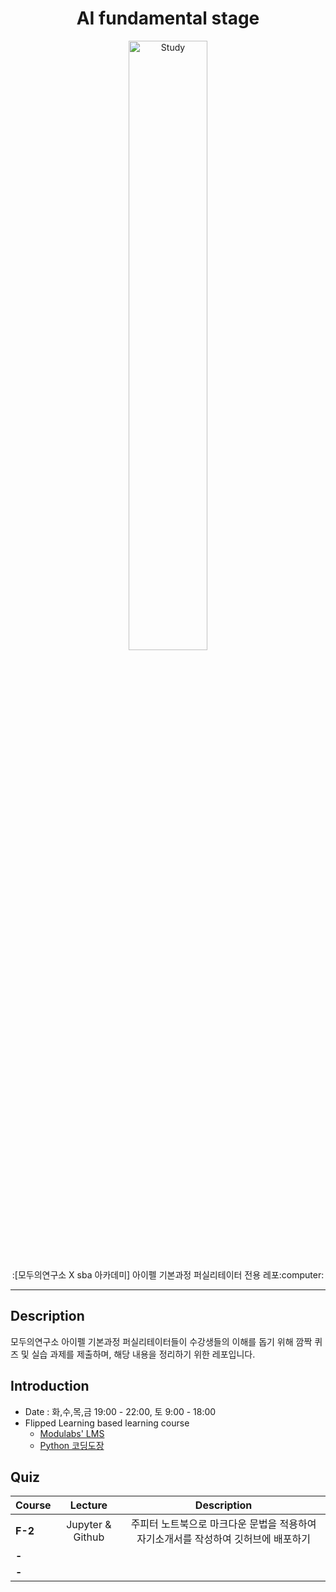 <h1 align="center">AI fundamental stage</h1>
<p align="center">
    <img alt="Study" src="https://user-images.githubusercontent.com/53554014/92321063-c8d33400-f061-11ea-893b-044a8d471413.png" width=50% height=50% />
</p>
<p align="center">
  :[모두의연구소 X sba 아카데미] 아이펠 기본과정 퍼실리테이터 전용 레포:computer:
</p>

* * *

## Description
모두의연구소 아이펠 기본과정 퍼실리테이터들이 수강생들의 이해를 돕기 위해 깜짝 퀴즈 및 실습 과제를 제출하며, 해당 내용을 정리하기 위한 레포입니다.

## Introduction
* Date : 화,수,목,금 19:00 - 22:00, 토 9:00 - 18:00
* Flipped Learning based learning course
    * [Modulabs' LMS](https://github.com/seraaaayeo/Modulabs-aiffelbasic/tree/master/Fundamental)
    * [Python 코딩도장](https://github.com/seraaaayeo/Modulabs-aiffelbasic/tree/master/Python_CoingDojang)

## Quiz
|  <center>Course</center> |  <center>Lecture</center> |  <center>Description</center> |  
|:--------|:--------:|:--------:|
|**F-2** | <center>Jupyter & Github</center> | <center>주피터 노트북으로 마크다운 문법을 적용하여 자기소개서를 작성하여 깃허브에 배포하기</center> |
|**-** | <center></center> | <center></center> |
|**-** | <center></center> | <center></center> |
